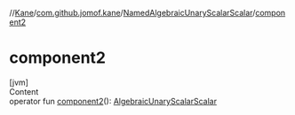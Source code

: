 //[Kane](../../index.md)/[com.github.jomof.kane](../index.md)/[NamedAlgebraicUnaryScalarScalar](index.md)/[component2](component2.md)



# component2  
[jvm]  
Content  
operator fun [component2](component2.md)(): [AlgebraicUnaryScalarScalar](../-algebraic-unary-scalar-scalar/index.md)  



